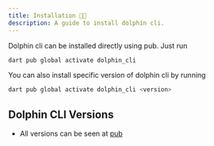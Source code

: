 ```yaml
---
title: Installation 🧑‍💻
description: A guide to install dolphin cli.
---
```


Dolphin cli can be installed directly using pub. Just run

```bash
dart pub global activate dolphin_cli
```

You can also install specific version of dolphin cli by running

```bash
dart pub global activate dolphin_cli <version>
```

## Dolphin CLI Versions

- All versions can be seen at [pub](https://pub.dev/packages/dolphin_cli/versions)
